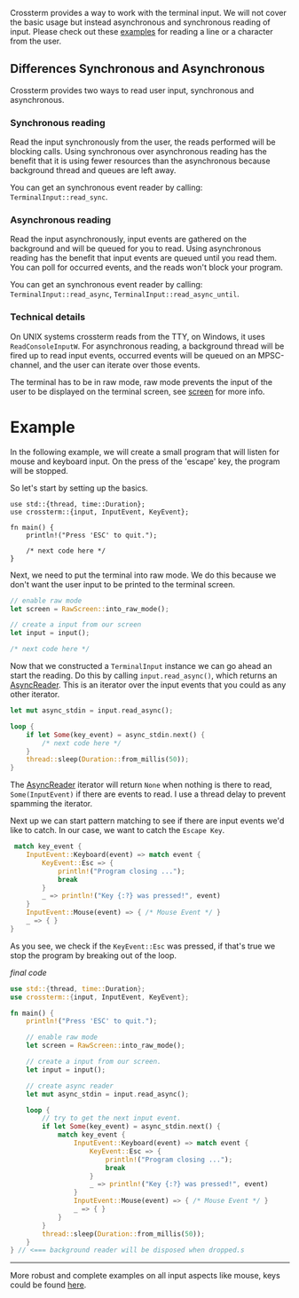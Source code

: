 Crossterm provides a way to work with the terminal input. We will not cover the basic usage but instead asynchronous and synchronous reading of input.
Please check out these [examples](https://github.com/TimonPost/crossterm/blob/master/examples/input/keyboard/input.rs) for reading a line or a character from the user.

## Differences Synchronous and Asynchronous
Crossterm provides two ways to read user input, synchronous and asynchronous.

### Synchronous reading 

Read the input synchronously from the user, the reads performed will be blocking calls.
Using synchronous over asynchronous reading has the benefit that it is using fewer resources than the asynchronous because background thread and queues are left away.

You can get an synchronous event reader by calling: `TerminalInput::read_sync`.

### Asynchronous reading

Read the input asynchronously, input events are gathered on the background and will be queued for you to read.
Using asynchronous reading has the benefit that input events are queued until you read them. You can poll for occurred events, and the reads won't block your program.

You can get an synchronous event reader by calling: `TerminalInput::read_async`, `TerminalInput::read_async_until`. 

### Technical details
On UNIX systems crossterm reads from the TTY, on Windows, it uses `ReadConsoleInputW`. 
For asynchronous reading, a background thread will be fired up to read input events, 
occurred events will be queued on an MPSC-channel, and the user can iterate over those events.
 
The terminal has to be in raw mode, raw mode prevents the input of the user to be displayed on the terminal screen, see [screen](./screen.md) for more info.

# Example
In the following example, we will create a small program that will listen for mouse and keyboard input.
On the press of the 'escape' key, the program will be stopped.

So let's start by setting up the basics.

```
use std::{thread, time::Duration};
use crossterm::{input, InputEvent, KeyEvent};

fn main() {
    println!("Press 'ESC' to quit.");

    /* next code here */
}
```

Next, we need to put the terminal into raw mode. We do this because we don't want the user input to be printed to the terminal screen.

```rust
// enable raw mode
let screen = RawScreen::into_raw_mode();

// create a input from our screen
let input = input();

/* next code here */
```

Now that we constructed a `TerminalInput` instance we can go ahead an start the reading. 
Do this by calling `input.read_async()`, which returns an [AsyncReader](https://docs.rs/crossterm/0.8.0/crossterm/struct.AsyncReader.html).
This is an iterator over the input events that you could as any other iterator.  

```rust
let mut async_stdin = input.read_async();

loop {
    if let Some(key_event) = async_stdin.next() {
        /* next code here */
    }
    thread::sleep(Duration::from_millis(50));
}
```

The [AsyncReader](https://docs.rs/crossterm/0.8.0/crossterm/struct.AsyncReader.html) iterator will return `None` when nothing is there to read, `Some(InputEvent)` if there are events to read. 
I use a thread delay to prevent spamming the iterator. 

Next up we can start pattern matching to see if there are input events we'd like to catch. 
In our case, we want to catch the `Escape Key`. 

```rust
 match key_event {
    InputEvent::Keyboard(event) => match event {
        KeyEvent::Esc => {
            println!("Program closing ...");
            break
        }
        _ => println!("Key {:?} was pressed!", event)
    }
    InputEvent::Mouse(event) => { /* Mouse Event */ }
    _ => { }
}
```

As you see, we check if the `KeyEvent::Esc` was pressed, if that's true we stop the program by breaking out of the loop.

_final code_
```rust
use std::{thread, time::Duration};
use crossterm::{input, InputEvent, KeyEvent};

fn main() {
    println!("Press 'ESC' to quit.");

    // enable raw mode
    let screen = RawScreen::into_raw_mode();

    // create a input from our screen.
    let input = input();

    // create async reader
    let mut async_stdin = input.read_async();

    loop {
        // try to get the next input event.
        if let Some(key_event) = async_stdin.next() {
            match key_event {
                InputEvent::Keyboard(event) => match event {
                    KeyEvent::Esc => {
                        println!("Program closing ...");
                        break
                    }
                    _ => println!("Key {:?} was pressed!", event)
                }
                InputEvent::Mouse(event) => { /* Mouse Event */ }
                _ => { }
            }
        }
        thread::sleep(Duration::from_millis(50));
    }
} // <=== background reader will be disposed when dropped.s
 ```
---------------------------------------------------------------------------------------------------------------------------------------------
More robust and complete examples on all input aspects like mouse, keys could be found [here](https://github.com/TimonPost/crossterm/tree/master/examples/).